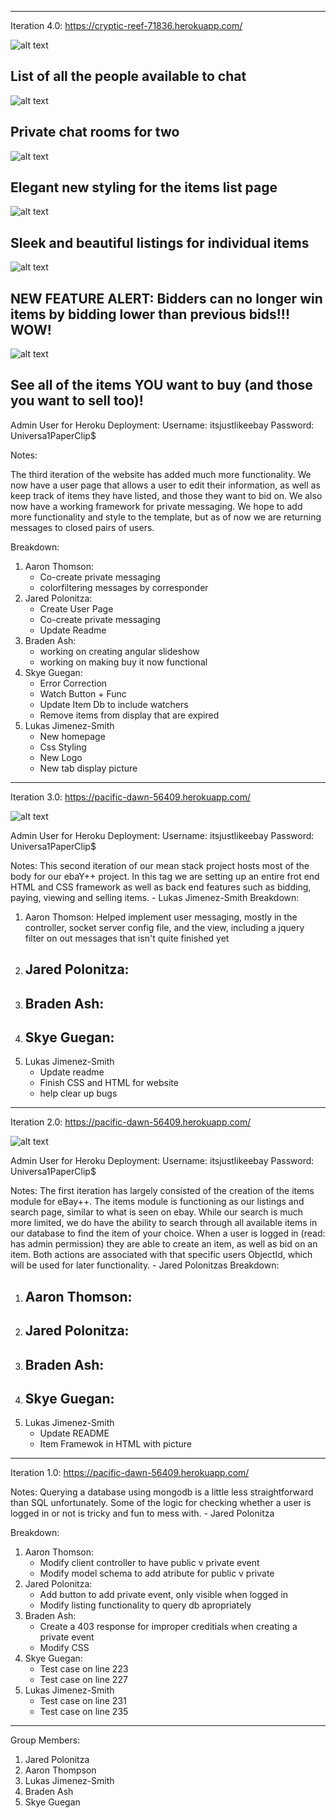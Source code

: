 -------------------------------------------------
Iteration 4.0: https://cryptic-reef-71836.herokuapp.com/ 

![alt text](iter3/pics/chatFriends.png)
## List of all the people available to chat

![alt text](iter3pics/chatExample.png)
## Private chat rooms for two

![alt text](iter3pics/updatedItemListPage.png)
## Elegant new styling for the items list page

![alt text](iter3pics/listedItemPage.png)
## Sleek and beautiful listings for individual items

![alt text](iter3pics/newBidFunc.png)
## NEW FEATURE ALERT: Bidders can no longer win items by bidding lower than previous bids!!! WOW!

![alt text](iter3pics/myItemsPage.png)
## See all of the items YOU want to buy (and those you want to sell too)!

Admin User for Heroku Deployment:
    Username: itsjustlikeebay
    Password: Universa1PaperClip$

Notes:

The third iteration of the website has added much more functionality. We now have a user page that allows a user to edit their information, as well as keep track of items they have listed, and those they want to bid on. We also now have a working framework for private messaging. We hope to add more functionality and style to the template, but as of now we are returning messages to closed pairs of users. 

Breakdown:
1. Aaron Thomson:
    - Co-create private messaging 
    - colorfiltering messages by corresponder
2. Jared Polonitza:
    - Create User Page
    - Co-create private messaging
    - Update Readme
3. Braden Ash:
    - working on creating angular slideshow 
    - working on making buy it now functional
4. Skye Guegan:
    - Error Correction
    - Watch Button + Func
    - Update Item Db to include watchers
    - Remove items from display that are expired
5. Lukas Jimenez-Smith
    - New homepage
    - Css Styling 
    - New Logo
    - New tab display picture
-------------------------------------------------
Iteration 3.0: https://pacific-dawn-56409.herokuapp.com/

![alt text]()

Admin User for Heroku Deployment:
    Username: itsjustlikeebay
    Password: Universa1PaperClip$

Notes:
This second iteration of our mean stack project hosts most of the body for our ebaY++ project. In this tag we are setting up an entire frot end HTML and CSS framework as well as back end features such as bidding, paying, viewing and selling items. - Lukas Jimenez-Smith
Breakdown:
1. Aaron Thomson:
    Helped implement user messaging, mostly in the controller, socket server config file, and the view, including a jquery filter on out messages that isn't quite finished yet 
2. Jared Polonitza:
    - 
3. Braden Ash:
    - 
4. Skye Guegan:
    - 
5. Lukas Jimenez-Smith
    - Update readme
    - Finish CSS and HTML for website
    - help clear up bugs

-------------------------------------------------
Iteration 2.0: https://pacific-dawn-56409.herokuapp.com/

![alt text](screenshots/updatedItemListView.png)

Admin User for Heroku Deployment:
    Username: itsjustlikeebay
    Password: Universa1PaperClip$

Notes:
The first iteration has largely consisted of the creation of the items module for eBay++. The items module is functioning as our listings and search page, similar to what is seen on ebay. While our search is much more limited, we do have the ability to search through all available items in our database to find the item of your choice. When a user is logged in (read: has admin permission) they are able to create an item, as well as bid on an item. Both actions are associated with that specific users ObjectId, which will be used for later functionality. - Jared Polonitzas
Breakdown:
1. Aaron Thomson:
    - 
2. Jared Polonitza:
    - 
3. Braden Ash:
    - 
4. Skye Guegan:
    - 
5. Lukas Jimenez-Smith
    - Update README
    - Item Framewok in HTML with picture

-------------------------------------------------
Iteration 1.0: https://pacific-dawn-56409.herokuapp.com/

Notes:
Querying a database using mongodb is a little less straightforward than SQL unfortunately. Some of the logic for checking whether a user is logged in or not is tricky and fun to mess with. - Jared Polonitza 

Breakdown:
1. Aaron Thomson:
    - Modify client controller to have public v private event
    - Modify model schema to add atribute for public v private
2. Jared Polonitza:
    - Add button to add private event, only visible when logged in
    - Modify listing functionality to query db apropriately
3. Braden Ash:
    - Create a 403 response for improper creditials when creating a private event
    - Modify CSS
4. Skye Guegan:
    - Test case on line 223 
    - Test case on line 227
5. Lukas Jimenez-Smith
    - Test case on line 231
    - Test case on line 235

-------------------------------------------------
Group Members:
1. Jared Polonitza
2. Aaron Thompson
3. Lukas Jimenez-Smith
4. Braden Ash
5. Skye Guegan


